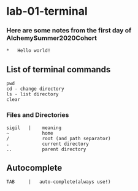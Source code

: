 # lab-01-terminal

### Here are some notes from the first day of AlchemySummer2020Cohort

    *   Hello world! 

## List of terminal commands
    pwd
    cd - change directory
    ls - list directory
    clear

### Files and Directories
    sigil   |    meaning
    ~            home
    /            root (and path separator)
    .            current directory
    ..           parent directory

##  Autocomplete
    TAB     |   auto-complete(always use!)
    